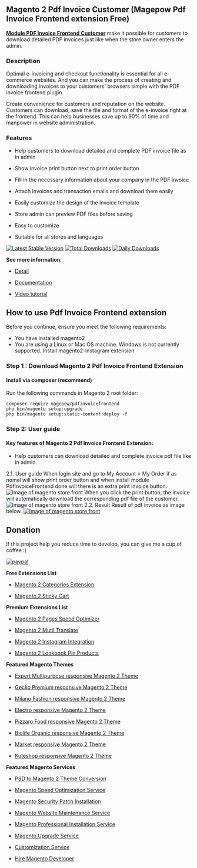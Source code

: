 

## Magento 2 Pdf Invoice Customer (Magepow Pdf Invoice Frontend extension Free)

[**Module PDF Invoice Frontend Customer**](https://magepow.com/magento-2-pdf-invoice-frontend.html) make it possible for customers to download detailed PDF invoices just like when the store owner enters the admin.

### Description

Optimal e-invoicing and checkout functionality is essential for all e-commerce websites. And you can make the process of creating and downloading invoices to your customers' browsers simple with the PDF invoice frontend plugin.

Create convenience for customers and reputation on the website. Customers can download, save the file and format of the e-invoice right at the frontend. This can help businesses save up to 90% of time and manpower in website administration.

### Features

- Help customers to download detailed and complete PDF invoice file as in admin

- Show invoice print button next to print order button

- Fill in the necessary information about your company in the PDF invoice

- Attach invoices and transaction emails and download them easily

- Easily customize the design of the invoice template

- Store admin can preview PDF files before saving

- Easy to customize

- Suitable for all stores and languages

[![Latest Stable Version](https://poser.pugx.org/magepow/pdfinvoicefrontend/v/stable)](https://packagist.org/packages/magepow/pdfinvoicefrontend)
[![Total Downloads](https://poser.pugx.org/magepow/pdfinvoicefrontend/downloads)](https://packagist.org/packages/magepow/pdfinvoicefrontend)
[![Daily Downloads](https://poser.pugx.org/magepow/pdfinvoicefrontend/d/daily)](https://packagist.org/packages/magepow/pdfinvoicefrontend)

**See more information**:

- [Detail](https://magepow.com/magento-2-pdf-invoice-frontend.html)

- [Documentation](https://docs.alothemes.com/m2/extension/pdfinvoicefrontend/)

- [Video tutorial](https://www.youtube.com/watch?v=gTemvUzrOJg&t=57s)

## How to use Pdf Invoice Frontend extension
Before you continue, ensure you meet the following requirements:

  * You have installed magento2
  * You are using a Linux or Mac OS machine. Windows is not currently supported.
  Install magento2-instagram extension

### Step 1 : Download Magento 2 Pdf Invoice Frontend Extension

 #### Install via composer (recommend)
Run the following commands in Magento 2 root folder:
```
composer require magepow/pdfinvoicefrontend
php bin/magento setup:upgrade
php bin/magento setup:static-content:deploy -f
```

### Step 2: User guide
  #### Key features of Magento 2 Pdf Invoice Frontend Extension:
  * Help customers can download detailed and complete invoice pdf file like in admin.

  2.1. User guide
    When login site and go to My Account > My Order if as nomal will show print order button and when install module PdfInvoiceFrontend done will there is an extra print invoice button.
    ![Image of magento store front](https://github.com/magepow/magento-2-pdf-invoice-frontend/blob/master/media/print_invoice_button.png)
    When you click the print button, the invoice will automatically download the corresponding pdf file of the customer.
    ![Image of magento store front](https://github.com/magepow/magento-2-pdf-invoice-frontend/blob/master/media/download_pdf_invoice.png)
  2.2. Result
   Result of pdf invoice as image below.
   [![Image of magento store front](https://github.com/magepow/magento-2-pdf-invoice-frontend/blob/master/media/pdf.png)](https://magepow.com/magento-2-pdf-invoice-frontend.html)

 ## Donation

If this project help you reduce time to develop, you can give me a cup of coffee :) 

[![paypal](https://www.paypalobjects.com/en_US/i/btn/btn_donateCC_LG.gif)](https://www.paypal.com/paypalme/alopay)

      
**Free Extensions List**

* [Magento 2 Categories Extension](https://magepow.com/magento-categories-extension.html)

* [Magento 2 Sticky Cart](https://magepow.com/magento-sticky-cart.html)

**Premium Extensions List**

* [Magento 2 Pages Speed Optimizer](https://magepow.com/magento2-speed-optimizer.html)

* [Magento 2 Mutil Translate](https://magepow.com/magento-multi-translate.html)

* [Magento 2 Instagram Integration](https://magepow.com/magento-2-instagram.html)

* [Magento 2 Lookbook Pin Products](https://magepow.com/lookbook-pin-products.html)

**Featured Magento Themes**

* [Expert Multipurpose responsive Magento 2 Theme](https://1.envato.market/c/1314680/275988/4415?u=https://themeforest.net/item/expert-premium-responsive-magento-2-and-1-support-rtl-magento-2-/21667789)

* [Gecko Premium responsive Magento 2 Theme](https://1.envato.market/c/1314680/275988/4415?u=https://themeforest.net/item/gecko-responsive-magento-2-theme-rtl-supported/24677410)

* [Milano Fashion responsive Magento 2 Theme](https://1.envato.market/c/1314680/275988/4415?u=https://themeforest.net/item/milano-fashion-responsive-magento-1-2-theme/12141971)

* [Electro responsive Magento 2 Theme](https://1.envato.market/c/1314680/275988/4415?u=https://themeforest.net/item/electro-responsive-magento-1-2-theme/17042067)

* [Pizzaro Food responsive Magento 2 Theme](https://1.envato.market/c/1314680/275988/4415?u=https://themeforest.net/item/pizzaro-food-responsive-magento-1-2-theme/19438157)

* [Biolife Organic responsive Magento 2 Theme](https://1.envato.market/c/1314680/275988/4415?u=https://themeforest.net/item/biolife-organic-food-magento-2-theme-rtl-supported/25712510)

* [Market responsive Magento 2 Theme](https://1.envato.market/c/1314680/275988/4415?u=https://themeforest.net/item/market-responsive-magento-2-theme/22997928)

* [Kuteshop responsive Magento 2 Theme](https://1.envato.market/c/1314680/275988/4415?u=https://themeforest.net/item/kuteshop-multipurpose-responsive-magento-1-2-theme/12985435)

**Featured Magento Services**

* [PSD to Magento 2 Theme Conversion](https://magepow.com/psd-to-magento-theme-conversion.html)

* [Magento Speed Optimization Service](https://magepow.com/magento-speed-optimization-service.html)

* [Magento Security Patch Installation](https://magepow.com/magento-security-patch-installation.html)

* [Magento Website Maintenance Service](https://magepow.com/website-maintenance-service.html)

* [Magento Professional Installation Service](https://magepow.com/professional-installation-service.html)

* [Magento Upgrade Service](https://magepow.com/magento-upgrade-service.html)

* [Customization Service](https://magepow.com/customization-service.html)

* [Hire Magento Developer](https://magepow.com/hire-magento-developer.html)
